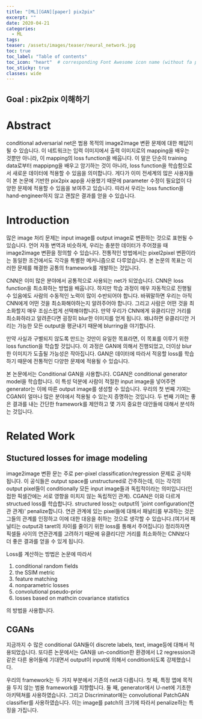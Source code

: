 ```yaml
---
title: "[ML][GAN][paper] pix2pix"
excerpt: ""
date: 2020-04-21
categories:
  - ML
tags:
teaser: /assets/images/teaser/neural_network.jpg
toc: true
toc_label: "Table of contents"
toc_icon: "heart"  # corresponding Font Awesome icon name (without fa prefix)
toc_sticky: true
classes: wide
---
```


Goal : pix2pix 이해하기
---

# Abstract 

conditional adversarial net은 범용 목적의 image2image 변환 문제에 대한 해답이 될 수 있습니다. 이 네트워크는 입력 이미지에서 출력 이미지로의 mapping을 배우는 것뿐만 아니라, 이 mapping의 loss function을 배웁니다. 이 말은 단순히 training data로부터 mappipng을 배우고 암기하는 것이 아니라, loss function을 학습함으로서 새로운 데이터에 적용할 수 있음을 의미합니다. 게다가 이미 전세계의 많은 사용자들이 본 논문에 기반한 pix2pix app을 사용했기 때문에 parameter 수정이 필요없이 다양한 문제에 적용할 수 있음을 보여주고 있습니다. 따라서 우리는 loss function을 hand-engineer하지 않고 괜찮은 결과를 얻을 수 있습니다.  

# Introduction

많은 image 처리 문제는 input image를 output image로 변환하는 것으로 표현될 수 있습니다. 언어 자동 변역과 비슷하게, 우리는 충분한 데이터가 주어졌을 때 image2image 변환을 정의할 수 있습니다. 전통적인 방법에서는 pixel2pixel 변환이라는 동일한 조건에서도 각각을 특별한 메커니즘으로 다루었습니다. 본 논문의 목표는 이러한 문제를 해결한 공통의 framework를 개발하는 것입니다.  

CNN은 이미 많은 분야에서 공통적으로 사용되는 net가 되었습니다. CNN은 loss function을 최소화하는 방법을 배웁니다. 하지만 학습 과정이 매우 자동적으로 진행될 수 있음에도 사람의 수동적인 노력이 많이 수반되어야 합니다. 바꿔말하면 우리는 아직 CNN에게 어떤 것을 최소화해야하는지 알려주어야 합니다. 그리고 사람은 어떤 것을 최소화할지 매우 조심스럽게 선택해야합니다. 만약 우리가 CNN에게 유클리디안 거리를 최소화하라고 알려준다면 굉장히 blur한 이미지를 얻게 됩니다. 왜냐하면 유클리디안 거리는 가능한 모든 output을 평균내기 때문에 blurring을 야기합니다. 

만약 사실과 구별되지 않도록 만드는 것만이 유일한 목표라면, 이 목표를 이루기 위한 loss function을 학습할 것입니다. 이 과정은 GAN에 의해서 진행되었고, 더이상 blur한 이미지가 도출될 가능성은 작아집니다. GAN은 데이터에 따라서 적응할 loss를 학습하기 때문에 전통적인 다양한 문제에 적용될 수 있습니다.  

본 논문에서는 Conditional GAN을 사용합니다.  CGAN은 conditional generator model을 학습합니다. 이 특성 덕분에 사람이 적절한 input image을 넣어주면 generator는 이에 따른 output image를 생성할 수 있습니다. 우리의 첫 번째 기여는 CGAN이 얼마나 많은 분야에서 적용될 수 있는지 증명하는 것입니다. 두 번째 기여는 좋은 결과를 내는 간단한 framework를 제안하고 몇 가지 중요한 대안들에 대해서 분석하는 것입니다.

# Related Work

## Stuctured losses for image modeling

image2image 변환 문는 주로 per-pixel classification/regression 문제로 공식화 됩니다. 이 공식들은 output space를 unstructured로 간주하는데, 이는 각각의 output pixel들이 conditionally 모든 input image들과 독립적이라는 의미입니다(인접한 픽셀간에는 서로 영향을 미치지 않는 독립적인 관계). CGAN은 이와 다르게 structued loss를 학습합니다. structured loss는 output의 'joint configuration(연관 관계)' penalize합니다. 연관 관계에 있는 pixel들에 대해서 패널티를 부과하는 것은 그들의 관계를 인정하고 이에 대한 대응을 취하는 것으로 생각할 수 있습니다.(여기서 패널티는 output과 taret의 차이를 줄이기 위한 loss를 통해서 주어집니다) 정리하자면 픽셀들 사이의 연관관계를 고려하기 때문에 유클리디안 거리를 최소화하는 CNN보다 더 좋은 결과를 얻을 수 있게 됩니다.  

Loss를 계산하는 방법은 논문에 따라서  

1. conditional random fields
1. the SSIM metric
1. feature matching
1. nonparametric losses
1. convolutional pseudo-prior
1. losses based on mathcin covariance statistics

의 방법을 사용합니다.  

## CGANs

지금까지 수 많은 conditional GAN들이 discrete labels, text, image등에 대해서 적용되었습니다. 또다른 논문에서는 GAN을 un-condition한 환경에서 L2 regression과 같은 다른 용어들에 기대면서 output이 input에 의해서 condition되도록 강제했습니다.  

우리의 framework는 두 가지 부분에서 기존의 net과 다릅니다. 첫 째, 특정 앱에 목적을 두지 않는 범용 framework를 지향합니다. 둘 째, generator에서 U-net에 기초한 아키텍쳐를 사용하였습니다. 그리고 Discriminator에는 convolutional PatchGAN classifier를 사용하였습니다. 이는 image를 patch의 크기에 따라서 penalize하는 특징을 가집니다. 







